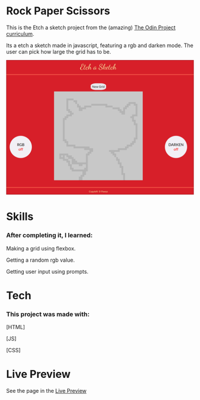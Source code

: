 # Rock Paper Scissors
This is the Etch a sketch project from the (amazing) [The Odin Project curriculum](https://www.theodinproject.com/).

Its a etch a sketch made in javascript, featuring a rgb and darken mode. The user can pick how large the grid has to be.

![Screenshot](screenshots/etch-a-sketch.png)
# Skills
### After completing it, I learned:
Making a grid using flexbox.

Getting a random rgb value.

Getting user input using prompts.
# Tech
### This project was made with:
[HTML]

[JS]

[CSS]
# Live Preview
See the page in the [Live Preview](https://pawys.github.io/rock-paper-scissors-/)


